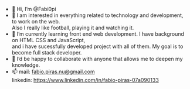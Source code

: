 - 👋 Hi, I’m @Fabi0pi
- 👀 I am interested in everything related to technology and development, to work on the web. <br>
     Also I really like football, playing it and watching it.
- 🌱 I’m currently learning front end web development. I have background on HTML CSS and JavaScript, <br> and i have sucessfully developed project with all 
     of them. My goal is to become full stack developer.
- 💞️ I’d be happy to collaborate with anyone that allows me to deepen my knowledge. 
- 📫 mail: fabio.piras.nu@gmail.com <br>
     linkedin: https://www.linkedin.com/in/fabio-piras-07a090133

<!---
Fabi0pi/Fabi0pi is a ✨ special ✨ repository because its `README.md` (this file) appears on your GitHub profile.
You can click the Preview link to take a look at your changes.
--->
